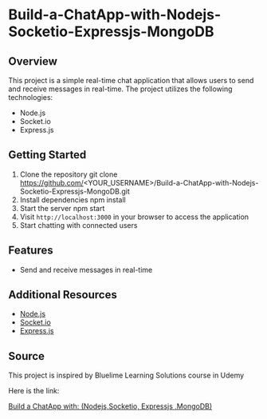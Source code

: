 # Build-a-ChatApp-with-Nodejs-Socketio-Expressjs-MongoDB

## Overview
This project is a simple real-time chat application that allows users to send and receive messages in real-time. The project utilizes the following technologies:
- Node.js
- Socket.io
- Express.js

## Getting Started
1. Clone the repository
git clone https://github.com/<YOUR_USERNAME>/Build-a-ChatApp-with-Nodejs-Socketio-Expressjs-MongoDB.git
2. Install dependencies
npm install
3. Start the server
npm start
4. Visit `http://localhost:3000` in your browser to access the application
5. Start chatting with connected users

## Features
- Send and receive messages in real-time

## Additional Resources
- [Node.js](https://nodejs.org/)
- [Socket.io](https://socket.io/)
- [Express.js](https://expressjs.com/)


## Source

This project is inspired by Bluelime Learning Solutions course in Udemy

Here is the link: 

[Build a ChatApp with: (Nodejs,Socketio, Expressjs ,MongoDB)](https://www.udemy.com/course/build-a-chatapp-with-nodejssocketio-expressjs-mongodb/)
